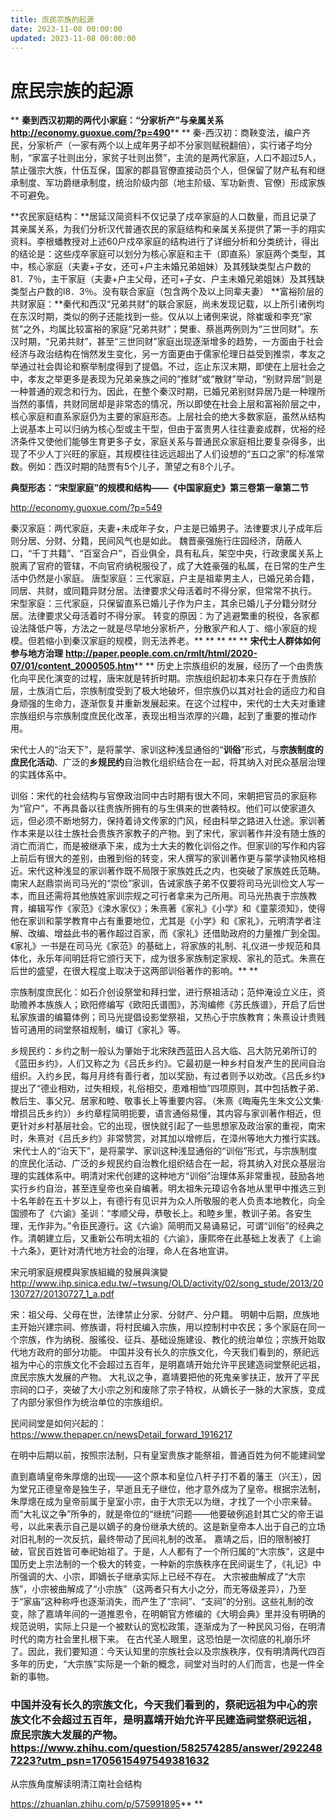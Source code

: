 ```yaml
---
title: 庶民宗族的起源
date: 2023-11-08 00:00:00
updated: 2023-11-08 00:00:00
---
```



# 庶民宗族的起源
**
**秦到西汉初期的两代小家庭：“分家析产”与亲属关系**
**http://economy.guoxue.com/?p=490****
**
秦-西汉初：商鞅变法，编户齐民，分家析产（一家有两个以上成年男子却不分家则赋税翻倍），实行诸子均分制，“家富子壮则出分，家贫子壮则出赘”，主流的是两代家庭，人口不超过5人，禁止强宗大族，什伍互保，国家的郡县官僚直接动员个人，但保留了财产私有和继承制度、军功爵继承制度，统治阶级内部（地主阶级、军功新贵、官僚）形成家族不可避免。

**农民家庭结构：**居延汉简资料不仅记录了戍卒家庭的人口数量，而且记录了其亲属关系，为我们分析汉代普通农民的家庭结构和亲属关系提供了第一手的翔实资料。李根蟠教授对上述60户戍卒家庭的结构进行了详细分析和分类统计，得出的结论是：这些戍卒家庭可以划分为核心家庭和主干（即直系）家庭两个类型，其中，核心家庭（夫妻+子女，还可+户主未婚兄弟姐妹）及其残缺类型占户数的81．7％，主干家庭（夫妻+户主父母，还可+子女、户主未婚兄弟姐妹）及其残缺类型占户数的l8．3％。没有联合家庭（包含两个及以上同辈夫妻）
**富裕阶层的共财家庭：**秦代和西汉“兄弟共财”的联合家庭，尚未发现记载，以上所引诸例均在东汉时期，类似的例子还能找到一些。仅从以上诸例来说，除崔瑗和李充“家贫”之外，均属比较富裕的家庭“兄弟共财”；樊重、蔡邕两例则为“三世同财”。东汉时期，“兄弟共财”，甚至“三世同财”家庭出现逐渐增多的趋势，一方面由于社会经济与政治结构在悄然发生变化，另一方面更由于儒家伦理日益受到推崇，孝友之举通过社会舆论和察举制度得到了提倡。不过，迄止东汉末期，即使在上层社会之中，孝友之举更多是表现为兄弟亲族之间的“推财”或“散财”举动，“别财异居”则是一种普通的观念和行为。因此，在整个秦汉时期，已婚兄弟别财异居乃是一种理所当然的事情，共财同居却是非常态的情况，所以即使在社会上层和富裕阶层之中，核心家庭和直系家庭仍为主要的家庭形态。上层社会的绝大多数家庭，虽然从结构上说基本上可以归纳为核心型或主干型，但由于富贵男人往往妻妾成群，优裕的经济条件又使他们能够生育更多子女，家庭关系与普通民众家庭相比要复杂得多，出现了不少人丁兴旺的家庭，其规模往往远远超出了人们设想的“五口之家”的标准常数。例如：西汉时期的陆贾有5个儿子，萧望之有8个儿子。

**典型形态：“宋型家庭”的规模和结构——《中国家庭史》第三卷第一章第二节**

http://economy.guoxue.com/?p=549

秦汉家庭：两代家庭，夫妻+未成年子女，户主是已婚男子。法律要求儿子成年后则分居、分财、分籍，民间风气也是如此。
魏晋豪强施行庄园经济，荫蔽人口，“千丁共籍”、“百室合户”，百业俱全，具有私兵，架空中央，行政隶属关系上脱离了官府的管辖，不向官府纳税服役了，成了大姓豪强的私属，在日常的生产生活中仍然是小家庭。
唐型家庭：三代家庭，户主是祖辈男主人，已婚兄弟合籍，同居、共财，或同籍异财分居。法律要求父母活着时不得分家，但常常不执行。
宋型家庭：三代家庭，只保留直系已婚儿子作为户主，其余已婚儿子分籍分财分居。法律要求父母活着时不得分家。
转变的原因：为了逃避繁重的税役，各家都设法降低户等，方法之一就是尽早地分家析产，分散家产和人丁、缩小家庭的规模。但若缩小到秦汉家庭的规模，则无法养老。**
**
**
**
**
**宋代士人群体如何参与地方治理**
**http://paper.people.com.cn/rmlt/html/2020-07/01/content_2000505.htm****
**
历史上宗族组织的发展，经历了一个由贵族化向平民化演变的过程，唐宋就是转折时期。宗族组织起初本来只存在于贵族阶层，士族消亡后，宗族制度受到了极大地破坏，但宗族仍以其对社会的适应力和自身顽强的生命力，逐渐恢复并重新发展起来。在这个过程中，宋代的士大夫对重建宗族组织与宗族制度庶民化改革，表现出相当浓厚的兴趣，起到了重要的推动作用。

宋代士人的“治天下”，是将蒙学、家训这种浅显通俗的“**训俗**”形式，与**宗族制度的庶民化活动**、广泛的**乡规民约**自治教化组织结合在一起，将其纳入对民众基层治理的实践体系中。

训俗：宋代的社会结构与官僚政治同中古时期有很大不同，宋朝把官员的家庭称为“官户”，不再具备以往贵族所拥有的与生俱来的世袭特权。他们可以使家道久远，但必须不断地努力，保持着诗文传家的门风，经由科举之路进入仕途。家训著作本来是以往士族社会贵族齐家教子的产物。到了宋代，家训著作并没有随士族的消亡而消亡，而是被继承下来，成为士大夫的教化训俗之作。但家训的写作和内容上前后有很大的差别，由雅到俗的转变，宋人撰写的家训著作更与蒙学读物风格相近。宋代这种浅显的家训著作既不局限于家族姓氏之内，也突破了家族姓氏范畴。南宋人赵鼎崇尚司马光的“崇俭”家训，告诫家族子弟不仅要将司马光训俭文人写一本，而且还需将其他族姓家训宗规之可行者拿来为己所用。司马光热衷于宗族教育，编辑写作《家范》《涑水家仪》；朱熹著《家礼》《小学》和《童蒙须知》，使得他在家训和蒙学教育中占有重要地位，尤其是《小学》和《家礼》，元明清学者注解、改编、增益此书的著作超过百家，而《家礼》还借助政府的力量推广到全国。《家礼》一书是在司马光《家范》的基础上，将家族的礼制、礼仪进一步规范和具体化，永乐年间明廷将它颁行天下，成为很多家族制定家规、家礼的范式。朱熹在后世的盛望，在很大程度上取决于这两部训俗著作的影响。**
**

宗族制度庶民化：如石介创设祭堂和拜扫堂，进行祭祖活动；范仲淹设立义庄，资助赡养本族族人；欧阳修编写《欧阳氏谱图》，苏洵编修《苏氏族谱》，开启了后世私家族谱的编纂体例；司马光提倡设影堂祭祖，又热心于宗族教育；朱熹设计贵贱皆可通用的祠堂祭祖规制，编订《家礼》等。

乡规民约：乡约之制一般认为肇始于北宋陕西蓝田人吕大临、吕大防兄弟所订的《蓝田乡约》，人们又称之为《吕氏乡约》。它最初是一种乡村自发产生的民间自治组织。入约乡民，每月月终有善行者，加以奖励，有过者则予以劝改。《吕氏乡约》提出了“德业相劝，过失相规，礼俗相交，患难相恤”四项原则，其中包括教子弟、教后生、事父兄、居家和睦、敬事长上等重要内容。（朱熹《晦庵先生朱文公文集·增损吕氏乡约》）乡约章程简明扼要，语言通俗易懂，其内容与家训著作相近，但更针对乡村基层社会。它的出现，很快就引起了一些思想家及政治家的重视，南宋时，朱熹对《吕氏乡约》非常赞赏，对其加以增修后，在漳州等地大力推行实践。
 宋代士人的“治天下”，是将蒙学、家训这种浅显通俗的“训俗”形式，与宗族制度的庶民化活动、广泛的乡规民约自治教化组织结合在一起，将其纳入对民众基层治理的实践体系中。明清对宋代创建的这种地方“训俗”治理体系非常重视，鼓励各地实行乡约自治，甚至连皇帝也亲自编著。明太祖朱元璋诏令各地从里甲中推选三到十名年龄在五十岁以上，有德行有见识并为众人所敬服的老人负责本地教化，向全国颁布了《六谕》圣训：“孝顺父母，恭敬长上。和睦乡里，教训子弟。各安生理，无作非为。”令臣民遵行。这《六谕》简明而又易诵易记，可谓“训俗”的经典之作。清朝建立后，又重新公布明太祖的《六谕》，康熙帝在此基础上发表了《上谕十六条》，更针对清代地方社会的治理，命人在各地宣讲。

宋元明家庭規模與家族組織的發展與演變
http://www.ihp.sinica.edu.tw/~twsung/OLD/activity/02/song_stude/2013/20130727/20130727_1_a.pdf

宋：祖父母、父母在世，法律禁止分家、分财产、分户籍。
明朝中后期，庶族地主开始兴建宗祠、修族谱，将村民编入宗族，用以控制村中农民；多个家庭在同一个宗族，作为纳税、服徭役、征兵、基础设施建设、教化的统治单位；宗族开始取代地方政府的部分功能。
中国并没有长久的宗族文化，今天我们看到的，祭祀远祖为中心的宗族文化不会超过五百年，是明嘉靖开始允许平民建造祠堂祭祀远祖，庶民宗族大发展的产物。
大礼议之争，嘉靖要把他的死鬼亲爹扶正，放开了平民宗祠的口子，突破了大小宗之別和废除了宗子特权，从嫡长子一脉的大家族，变成了内部分家但作为统治单位的宗族组织。

民间祠堂是如何兴起的：https://www.thepaper.cn/newsDetail_forward_1916217

在明中后期以前，按照宗法制，只有皇室贵族才能祭祖，普通百姓为何不能建祠堂

直到嘉靖皇帝朱厚熜的出现——这个原本和皇位八杆子打不着的藩王（兴王），因为堂兄正德皇帝是独生子，早逝且无子继位，他才意外成为了皇帝。根据宗法制，朱厚熜在成为皇帝前属于皇室小宗，由于大宗无以为继，才找了一个小宗来替。
而“大礼议之争”所争的，就是帝位的“继统”问题——他要破例追封其亡父的帝王谥号，以此来表示自己是以嫡子的身份继承大统的。这是新皇帝本人出于自己的立场对旧礼制的一次反抗，最终带动了民间礼制的改革。
嘉靖之后，旧的限制被打破，官民百姓皆可奉祀始祖了。于是，人人都有了一个所归属的“大宗族”，这是中国历史上宗法制的一个极大的转变，一种新的宗族秩序在民间诞生了，《礼记》中所强调的大、小宗，即嫡长子继承实际上已经不存在。
大宗被曲解成了“大宗族”，小宗被曲解成了“小宗族”（这两者只有大小之分，而无等级差异），乃至于“家庙”这种称呼也逐渐消失，而产生了“宗祠”、“支祠”的分别。这些礼制的改变，除了嘉靖年间的一道推恩令，在明朝官方修编的《大明会典》里并没有明确的规范说明，实际上只是一个被默认的宽松政策，逐渐成为了一种民风习俗，在明清时代的南方社会里扎根下来。
在古代圣人眼里，这恐怕是一次彻底的礼崩乐坏了。因此，我们要知道：今天认知里的宗族社会以及宗族秩序，仅有明清两代四百多年的历史，“大宗族”实际是一个新的概念，祠堂对当时的人们而言，也是一件全新的事物。

### 中国并没有长久的宗族文化，今天我们看到的，祭祀远祖为中心的宗族文化不会超过五百年，是明嘉靖开始允许平民建造祠堂祭祀远祖，庶民宗族大发展的产物。https://www.zhihu.com/question/582574285/answer/2922487223?utm_psn=1705615497549381632


从宗族角度解读明清江南社会结构

https://zhuanlan.zhihu.com/p/575991895**
**

